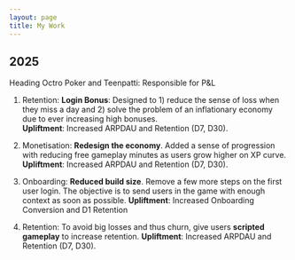 ```yaml
---
layout: page
title: My Work
---
```


## 2025 

Heading Octro Poker and Teenpatti: Responsible for P&L 

1. Retention: **Login Bonus**: Designed to 1) reduce the sense of loss when they miss a day and 2) solve the problem of an inflationary economy due to ever increasing high bonuses.  
**Upliftment**: Increased ARPDAU and Retention (D7, D30). 

2. Monetisation: **Redesign the economy**. Added a sense of progression with reducing free gameplay minutes as users grow higher on XP curve. 
**Upliftment**: Increased ARPDAU and Retention (D7, D30). 

3. Onboarding: **Reduced build size**. Remove a few more steps on the first user login. The objective is to send users in the game with enough context as soon as possible.
**Upliftment**: Increased Onboarding Conversion and D1 Retention 

4. Retention: To avoid big losses and thus churn, give users **scripted gameplay** to increase retention.
**Upliftment**: Increased ARPDAU and Retention (D7, D30). 


